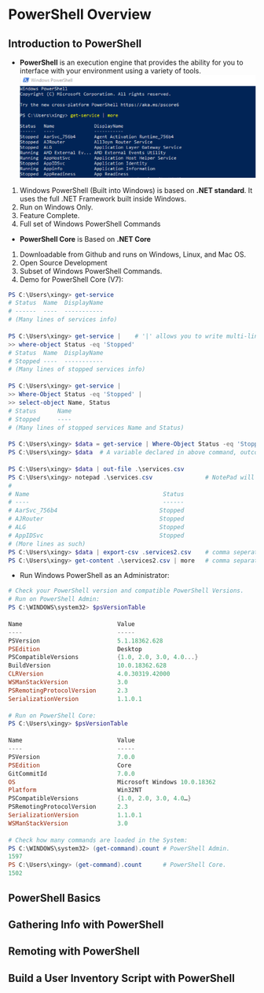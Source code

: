 # PowerShell Overview
## Introduction to PowerShell
- **PowerShell** is an execution engine that provides the ability for you to interface with your environment using a variety of tools.
![powershell example 1](https://github.com/Xingyixzhang/Shell-Learning/blob/master/PowerShell/images/psl_ex1.png)
1. Windows PowerShell (Built into Windows) is based on **.NET standard**. It uses the full .NET Framework built inside Windows.
2. Run on Windows Only.
3. Feature Complete. 
4. Full set of Windows PowerShell Commands

- **PowerShell Core** is Based on **.NET Core**
1. Downloadable from Github and runs on Windows, Linux, and Mac OS.
2. Open Source Development
3. Subset of Windows PowerShell Commands.
4. Demo for PowerShell Core (V7):
```ps1
PS C:\Users\xingy> get-service
# Status  Name  DisplayName
# ------  ----  -----------
# (Many lines of services info)

PS C:\Users\xingy> get-service |    # '|' allows you to write multi-line queries
>> where-object Status -eq 'Stopped'
# Status  Name  DisplayName
# Stopped ----  -----------
# (Many lines of stopped services info)

PS C:\Users\xingy> get-service | 
>> Where-Object Status -eq 'Stopped' |
>> select-object Name, Status
# Status      Name
# Stopped     ----  
# (Many lines of stopped services Name and Status)

PS C:\Users\xingy> $data = get-service | Where-Object Status -eq 'Stopped' | select-object Name, Status
PS C:\Users\xingy> $data  # A variable declared in above command, outcome will be the same as the outcome above.

PS C:\Users\xingy> $data | out-file .\services.csv
PS C:\Users\xingy> notepad .\services.csv               # NotePad will display the outcome.
# 
# Name                                      Status
# ----                                      ------
# AarSvc_756b4                             Stopped
# AJRouter                                 Stopped
# ALG                                      Stopped
# AppIDSvc                                 Stopped
# (More lines as such)
PS C:\Users\xingy> $data | export-csv .services2.csv    # comma seperated output, good for exporting it to Excel.
PS C:\Users\xingy> get-content .\services2.csv | more   # comma separated output displayed in console.
```
- Run Windows PowerShell as an Administrator:
```ps1
# Check your PowerShell version and compatible PowerShell Versions.
# Run on PowerShell Admin:
PS C:\WINDOWS\system32> $psVersionTable 

Name                           Value
----                           -----
PSVersion                      5.1.18362.628
PSEdition                      Desktop
PSCompatibleVersions           {1.0, 2.0, 3.0, 4.0...}
BuildVersion                   10.0.18362.628
CLRVersion                     4.0.30319.42000
WSManStackVersion              3.0
PSRemotingProtocolVersion      2.3
SerializationVersion           1.1.0.1

# Run on PowerShell Core:
PS C:\Users\xingy> $psVersionTable

Name                           Value
----                           -----
PSVersion                      7.0.0
PSEdition                      Core
GitCommitId                    7.0.0
OS                             Microsoft Windows 10.0.18362
Platform                       Win32NT
PSCompatibleVersions           {1.0, 2.0, 3.0, 4.0…}
PSRemotingProtocolVersion      2.3
SerializationVersion           1.1.0.1
WSManStackVersion              3.0

# Check how many commands are loaded in the System:
PS C:\WINDOWS\system32> (get-command).count # PowerShell Admin.
1597
PS C:\Users\xingy> (get-command).count      # PowerShell Core.
1502
```
## PowerShell Basics

## Gathering Info with PowerShell

## Remoting with PowerShell

## Build a User Inventory Script with PowerShell
